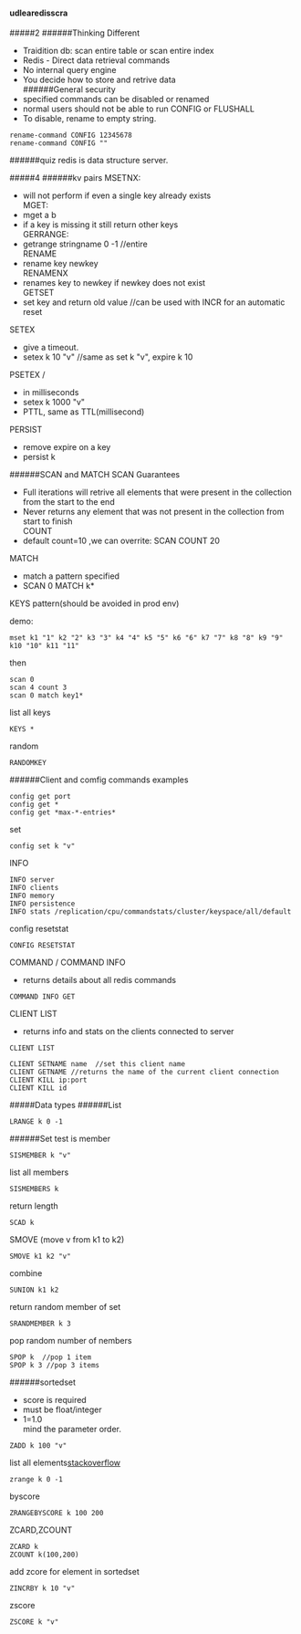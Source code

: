 #### udlearedisscra
#####2
######Thinking
Different
- Traidition db: scan entire table or scan entire index
- Redis - Direct data retrieval commands
- No internal query engine
- You decide how to store and retrive data  
######General security
- specified commands can be disabled or renamed
- normal users should not be able to run CONFIG or FLUSHALL  
- To disable, rename to empty string.
```
rename-command CONFIG 12345678
rename-command CONFIG ""
```
######quiz
redis is data structure server.

#####4
######kv pairs
MSETNX:
- will not perform if even a single key already exists  
MGET:  
- mget a b
- if a key is missing it still return other keys  
GERRANGE:
- getrange stringname 0 -1 //entire  
RENAME
- rename key newkey  
RENAMENX
- renames key to newkey if newkey does not exist  
GETSET
- set key and return old value  //can be used with INCR for an automatic reset


SETEX
- give a timeout.
- setex k 10 "v" //same as set k "v", expire k 10  

PSETEX /
- in milliseconds
- setex k 1000 "v"
- PTTL, same as TTL(millisecond)

PERSIST
- remove expire on a key
- persist k

######SCAN and MATCH
SCAN Guarantees
- Full iterations will retrive all elements that were present in the collection from the start to the end
- Never returns any element that was not present in the collection from start to finish  
COUNT
- default count=10 ,we can overrite: SCAN COUNT 20  

MATCH
- match a pattern specified
- SCAN 0 MATCH k*  

KEYS pattern(should be avoided in prod env)  

demo:
```
mset k1 "1" k2 "2" k3 "3" k4 "4" k5 "5" k6 "6" k7 "7" k8 "8" k9 "9" k10 "10" k11 "11"
```
then
```
scan 0
scan 4 count 3
scan 0 match key1*
```
list all keys
```
KEYS *
```
random
```
RANDOMKEY
```
######Client and comfig commands
examples
```
config get port
config get *
config get *max-*-entries*
```
set 
```
config set k "v"
````
INFO
```
INFO server
INFO clients
INFO memory
INFO persistence
INFO stats /replication/cpu/commandstats/cluster/keyspace/all/default
```
config resetstat
```
CONFIG RESETSTAT
```
COMMAND  /  COMMAND INFO  
- returns details about all redis commands
```
COMMAND INFO GET
```
CLIENT LIST
- returns info and stats on the clients connected to server 
```
CLIENT LIST 
```
```
CLIENT SETNAME name  //set this client name
CLIENT GETNAME //returns the name of the current client connection
CLIENT KILL ip:port
CLIENT KILL id
```
#####Data types
######List
```
LRANGE k 0 -1
```


######Set
test is member
```
SISMEMBER k "v"
```
list all members
```
SISMEMBERS k
```
return length
```
SCAD k
```
SMOVE (move v from k1 to k2)
```
SMOVE k1 k2 "v"
```
combine
```
SUNION k1 k2
```
return random member of set
```
SRANDMEMBER k 3
```
pop random number of nembers
```
SPOP k  //pop 1 item
SPOP k 3 //pop 3 items
```
######sortedset
- score is required
- must be float/integer  
- 1=1.0  
mind the parameter order.
```
ZADD k 100 "v"
```

list all elements[stackoverflow](http://stackoverflow.com/questions/11504154/get-all-members-in-sorted-set)
```
zrange k 0 -1
```
byscore
```
ZRANGEBYSCORE k 100 200
```
ZCARD,ZCOUNT
```
ZCARD k
ZCOUNT k(100,200)
```
add zcore for element in sortedset
```
ZINCRBY k 10 "v"
```
zscore
```
ZSCORE k "v"
```
